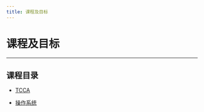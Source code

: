 ```yaml
---
title: 课程及目标
---
```


课程及目标
==========

***

课程目录
--------

- [TCCA][TCCA]
- [操作系统][OS]

  [TCCA]: TCCA/index.md
  [OS]: OS/index.md

